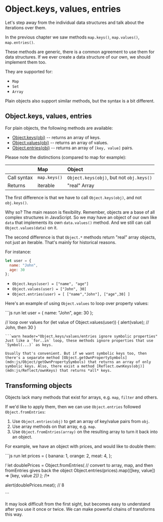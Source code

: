 # Object.keys, values, entries

Let's step away from the individual data structures and talk about the iterations over them.

In the previous chapter we saw methods `map.keys()`, `map.values()`, `map.entries()`.

These methods are generic, there is a common agreement to use them for data structures. If we ever create a data structure of our own, we should implement them too.

They are supported for:

* `Map`
* `Set`
* `Array`

Plain objects also support similar methods, but the syntax is a bit different.

## Object.keys, values, entries

For plain objects, the following methods are available:

* [Object.keys\(obj\)](mdn:js/Object/keys) -- returns an array of keys.
* [Object.values\(obj\)](mdn:js/Object/values) -- returns an array of values.
* [Object.entries\(obj\)](mdn:js/Object/entries) -- returns an array of `[key, value]` pairs.

Please note the distinctions \(compared to map for example\):

|  | Map | Object |
| :--- | :--- | :--- |
| Call syntax | `map.keys()` | `Object.keys(obj)`, but not `obj.keys()` |
| Returns | iterable | "real" Array |

The first difference is that we have to call `Object.keys(obj)`, and not `obj.keys()`.

Why so? The main reason is flexibility. Remember, objects are a base of all complex structures in JavaScript. So we may have an object of our own like `data` that implements its own `data.values()` method. And we still can call `Object.values(data)` on it.

The second difference is that `Object.*` methods return "real" array objects, not just an iterable. That's mainly for historical reasons.

For instance:

```javascript
let user = {
  name: "John",
  age: 30
};
```

* `Object.keys(user) = ["name", "age"]`
* `Object.values(user) = ["John", 30]`
* `Object.entries(user) = [ ["name","John"], ["age",30] ]`

Here's an example of using `Object.values` to loop over property values:

\`\`\`js run let user = { name: "John", age: 30 };

// loop over values for \(let value of Object.values\(user\)\) { alert\(value\); // John, then 30 }

```text
```warn header="Object.keys/values/entries ignore symbolic properties"
Just like a `for..in` loop, these methods ignore properties that use `Symbol(...)` as keys.

Usually that's convenient. But if we want symbolic keys too, then there's a separate method [Object.getOwnPropertySymbols](mdn:js/Object/getOwnPropertySymbols) that returns an array of only symbolic keys. Also, there exist a method [Reflect.ownKeys(obj)](mdn:js/Reflect/ownKeys) that returns *all* keys.
```

## Transforming objects

Objects lack many methods that exist for arrays, e.g. `map`, `filter` and others.

If we'd like to apply them, then we can use `Object.entries` followed `Object.fromEntries`:

1. Use `Object.entries(obj)` to get an array of key/value pairs from `obj`.
2. Use array methods on that array, e.g. `map`.
3. Use `Object.fromEntries(array)` on the resulting array to turn it back into an object.

For example, we have an object with prices, and would like to double them:

\`\`\`js run let prices = { banana: 1, orange: 2, meat: 4, };

_!_ let doublePrices = Object.fromEntries\( // convert to array, map, and then fromEntries gives back the object Object.entries\(prices\).map\(\(\[key, value\]\) =&gt; \[key, value  _2\]\) \);_ /!\*

alert\(doublePrices.meat\); // 8

\`\`\`

It may look difficult from the first sight, but becomes easy to understand after you use it once or twice. We can make powerful chains of transforms this way.

